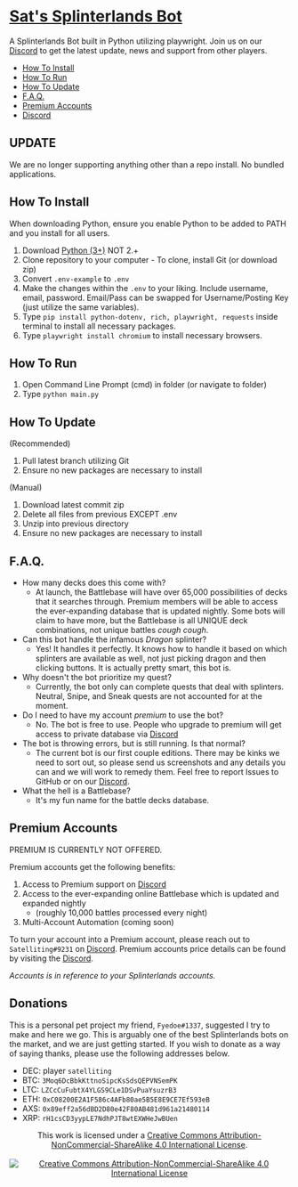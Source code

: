 <!-- <p align="center">
  <img src="https://raw.githubusercontent.com/Satelliting/Sats-Splinterlands-Bot/main/website/logo.png" alt="Sat's Splinterlands Bot" />
</p> -->

# [Sat's Splinterlands Bot](https://satelliting.github.io/Sats-Splinterlands-Bot/)

A Splinterlands Bot built in Python utilizing playwright. Join us on our [Discord](https://discord.gg/9SYtVSzu9z) to get the latest update, news and support from other players.

- [How To Install](#how-to-install)
- [How To Run](#how-to-run)
- [How To Update](#how-to-update)
- [F.A.Q.](#f.a.q.)
- [Premium Accounts](#premium-accounts)
- [Discord](https://discord.gg/9SYtVSzu9z)

## UPDATE

We are no longer supporting anything other than a repo install. No bundled applications.

## How To Install

When downloading Python, ensure you enable Python to be added to PATH and you install for all users.

1. Download [Python (3+)](https://www.python.org/downloads/) NOT 2.+
2. Clone repository to your computer - To clone, install Git (or download zip)
3. Convert `.env-example` to `.env`
4. Make the changes within the `.env` to your liking. Include username, email, password. Email/Pass can be swapped for Username/Posting Key (just utilize the same variables).
5. Type `pip install python-dotenv, rich, playwright, requests` inside terminal to install all necessary packages.
6. Type `playwright install chromium` to install necessary browsers.

## How To Run

1. Open Command Line Prompt (cmd) in folder (or navigate to folder)
2. Type `python main.py`

## How To Update

(Recommended)

1. Pull latest branch utilizing Git
2. Ensure no new packages are necessary to install

(Manual)

1. Download latest commit zip
2. Delete all files from previous EXCEPT .env
3. Unzip into previous directory
4. Ensure no new packages are necessary to install

## F.A.Q.

- How many decks does this come with?
  - At launch, the Battlebase will have over 65,000 possibilities of decks that it searches through. Premium members will be able to access the ever-expanding database that is updated nightly. Some bots will claim to have more, but the Battlebase is all UNIQUE deck combinations, not unique battles _cough_ _cough_.
- Can this bot handle the infamous _Dragon_ splinter?
  - Yes! It handles it perfectly. It knows how to handle it based on which splinters are available as well, not just picking dragon and then clicking buttons. It is actually pretty smart, this bot is.
- Why doesn't the bot prioritize my quest?
  - Currently, the bot only can complete quests that deal with splinters. Neutral, Snipe, and Sneak quests are not accounted for at the moment.
- Do I need to have my account _premium_ to use the bot?
  - No. The bot is free to use. People who upgrade to premium will get access to private database via [Discord](https://discord.gg/9SYtVSzu9z)
- The bot is throwing errors, but is still running. Is that normal?
  - The current bot is our first couple editions. There may be kinks we need to sort out, so please send us screenshots and any details you can and we will work to remedy them. Feel free to report Issues to GitHub or on our [Discord](https://discord.gg/9SYtVSzu9z).
- What the hell is a Battlebase?
  - It's my fun name for the battle decks database.

## Premium Accounts

PREMIUM IS CURRENTLY NOT OFFERED.

Premium accounts get the following benefits:

1. Access to Premium support on [Discord](https://discord.gg/9SYtVSzu9z)
2. Access to the ever-expanding online Battlebase which is updated and expanded nightly
   - (roughly 10,000 battles processed every night)
3. Multi-Account Automation (coming soon)

To turn your account into a Premium account, please reach out to `Satelliting#9231` on [Discord](https://discord.gg/9SYtVSzu9z).
Premium accounts price details can be found by visiting the [Discord](https://discord.gg/9SYtVSzu9z).

_Accounts is in reference to your Splinterlands accounts._

## Donations

This is a personal pet project my friend, `Fyedoe#1337`, suggested I try to make and here we go. This is arguably one of the best Splinterlands bots on the market, and we are just getting started. If you wish to donate as a way of saying thanks, please use the following addresses below.

- DEC: player `satelliting`
- BTC: `3Moq6DcBbkKttnoSipcKsSdsQEPVNSemPK`
- LTC: `LZCcCuFubtX4YLGS9CLe1DSvPuaYsuzrB3`
- ETH: `0xC08200E2A1F586c4AFb80ae5B5E8E9CE7Ef593eB`
- AXS: `0x89eff2a56dBD2D80e42F80AB481d961a21480114`
- XRP: `rH1csCD3yypLE7NdhPJT8wtEXWHeJwBUen`

<p align="center">
  This work is licensed under a <a href="https://creativecommons.org/licenses/by-nc-sa/4.0/">Creative Commons Attribution-NonCommercial-ShareAlike 4.0 International License</a>.<br /><br />
  <a href="https://creativecommons.org/licenses/by-nc-sa/4.0/"><img src="https://licensebuttons.net/l/by-nc-sa/4.0/88x31.png" alt="Creative Commons Attribution-NonCommercial-ShareAlike 4.0 International License" /></a>
</p>
